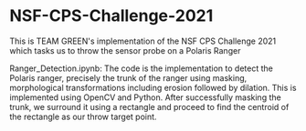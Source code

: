 # NSF-CPS-Challenge-2021
This is TEAM GREEN's implementation of the NSF CPS Challenge 2021 which tasks us to throw the sensor probe on a Polaris Ranger

Ranger_Detection.ipynb: The  code is the implementation to detect the Polaris ranger, precisely the trunk of the ranger using masking, morphological transformations including erosion followed by dilation. This is implemented using OpenCV and Python.
After successfully masking the trunk, we surround it using a rectangle and proceed to find the centroid of the rectangle as our throw target point.
